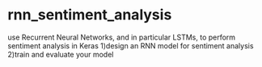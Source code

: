 # rnn_sentiment_analysis
use Recurrent Neural Networks, and in particular LSTMs, to perform sentiment analysis in Keras
1)design an RNN model for sentiment analysis
2)train and evaluate your model
